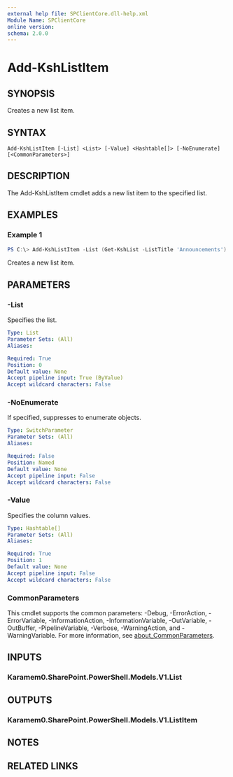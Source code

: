 ```yaml
---
external help file: SPClientCore.dll-help.xml
Module Name: SPClientCore
online version:
schema: 2.0.0
---
```


# Add-KshListItem

## SYNOPSIS
Creates a new list item.

## SYNTAX

```
Add-KshListItem [-List] <List> [-Value] <Hashtable[]> [-NoEnumerate] [<CommonParameters>]
```

## DESCRIPTION
The Add-KshListItem cmdlet adds a new list item to the specified list.

## EXAMPLES

### Example 1
```powershell
PS C:\> Add-KshListItem -List (Get-KshList -ListTitle 'Announcements') -Value @{ 'Title' = 'A Happy New Year' }
```

Creates a new list item.

## PARAMETERS

### -List
Specifies the list.

```yaml
Type: List
Parameter Sets: (All)
Aliases:

Required: True
Position: 0
Default value: None
Accept pipeline input: True (ByValue)
Accept wildcard characters: False
```

### -NoEnumerate
If specified, suppresses to enumerate objects.

```yaml
Type: SwitchParameter
Parameter Sets: (All)
Aliases:

Required: False
Position: Named
Default value: None
Accept pipeline input: False
Accept wildcard characters: False
```

### -Value
Specifies the column values.

```yaml
Type: Hashtable[]
Parameter Sets: (All)
Aliases:

Required: True
Position: 1
Default value: None
Accept pipeline input: False
Accept wildcard characters: False
```

### CommonParameters
This cmdlet supports the common parameters: -Debug, -ErrorAction, -ErrorVariable, -InformationAction, -InformationVariable, -OutVariable, -OutBuffer, -PipelineVariable, -Verbose, -WarningAction, and -WarningVariable. For more information, see [about_CommonParameters](http://go.microsoft.com/fwlink/?LinkID=113216).

## INPUTS

### Karamem0.SharePoint.PowerShell.Models.V1.List

## OUTPUTS

### Karamem0.SharePoint.PowerShell.Models.V1.ListItem

## NOTES

## RELATED LINKS
